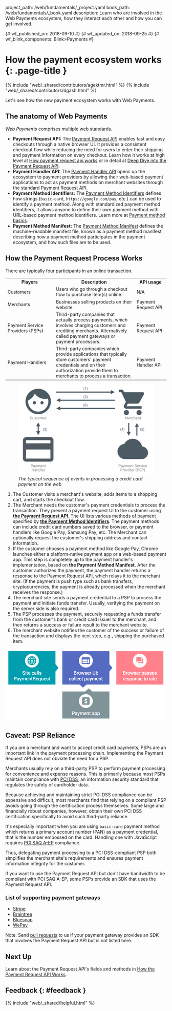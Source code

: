project_path: /web/fundamentals/_project.yaml book_path: /web/fundamentals/_book.yaml description: Learn who are involved in the Web Payments ecosystem, how they interact each other and how you can get involved.

{# wf_published_on: 2018-09-10 #} {# wf_updated_on: 2018-09-25 #} {# wf_blink_components: Blink>Payments #}

# How the payment ecosystem works {: .page-title }

{% include "web/_shared/contributors/agektmr.html" %} {% include "web/_shared/contributors/dgash.html" %}

Let's see how the new payment ecosystem works with Web Payments.

## The anatomy of Web Payments

*Web Payments* comprises multiple web standards.

* **Payment Request API:** The [Payment Request API](https://www.w3.org/TR/payment-request/) enables fast and easy checkouts through a native browser UI. It provides a consistent checkout flow while reducing the need for users to enter their shipping and payment information on every checkout. Learn how it works at high level at [How payment request api works](payments/basics/how-payment-request-api-works) or in detail at [Deep Dive into the Payment Request API](payments/merchant-guide/deep-dive-into-payment-request).
* **Payment Handler API:** The [Payment Handler API](https://w3c.github.io/payment-handler/) opens up the ecosystem to payment providers by allowing their web-based payment applications to act as payment methods on merchant websites through the standard Payment Request API.
* **Payment Method Identifiers:** The [Payment Method Identifiers](https://w3c.github.io/payment-method-id/) defines how strings (`basic-card`, `https://google.com/pay`, etc.) can be used to identify a payment method. Along with standardized payment method identifiers, it allows anyone to define their own payment method with URL-based payment method identifiers. Learn more at [Payment method basics](payments/basics/payment-method-basics).
* **Payment Method Manifest:** The [Payment Method Manifest](https://w3c.github.io/payment-method-manifest/) defines the machine-readable manifest file, known as a payment method manifest, describing how a payment method participates in the payment ecosystem, and how such files are to be used.

## How the Payment Request Process Works

There are typically four participants in an online transaction.

<table>
  <tr>
   <th style="width:30%;">Players</th>
   <th style="width:50%;">Description</th>
   <th style="width:20%;">API usage</th>
  </tr>
  <tr>
   <td>Customers</td>
   <td>Users who go through a checkout flow to purchase item(s) online.
   </td>
   <td>N/A</td>
  </tr>
  <tr>
   <td>Merchants</td>
   <td>Businesses selling products on their website.
   </td>
   <td>Payment Request API</td>
  </tr>
  <tr>
   <td>Payment Service Providers (PSPs)</td>
   <td>Third-party companies that actually process payments, 
   which involves charging customers and crediting merchants. 
   Alternatively called payment gateways or payment processors.
   </td>
   <td>Payment Request API</td>
  </tr>
  <tr>
   <td>Payment Handlers</td>
   <td>Third-party companies which provide applications that typically 
   store customers' payment credentials and on their authorization 
   provide them to merchants to process a transaction.
   </td>
   <td>Payment Handler API</td>
  </tr>
</table>

<figure>
  <img src="../images/payment-ecosystem/payment-interactions.png" alt="" />
  <figcaption><i>The typical sequence of events in processing a credit card
  payment on the web</i></figcaption>
</figure>

1. The Customer visits a merchant's website, adds items to a shopping cart, and starts the checkout flow.
2. The Merchant needs the customer's payment credentials to process the transaction. They present a payment request UI to the customer using [**the Payment Request API**](/web/fundamentals/payments/basics/how-payment-request-api-works). The UI lists various methods of payment specified by [**the Payment Method Identifiers**](/web/fundamentals/payments/basics/payment-method-basics). The payment methods can include credit card numbers saved to the browser, or payment handlers like Google Pay, Samsung Pay, etc. The Merchant can optionally request the customer's shipping address and contact information.
3. If the customer chooses a payment method like Google Pay, Chrome launches either a platform-native payment app or a web-based payment app. This step is completely up to the payment handler's implementation, based on **the Payment Method Manifest**. After the customer authorizes the payment, the payment handler returns a response to the Payment Request API, which relays it to the merchant site. (If the payment is push type such as bank transfers, cryptocurrencies, the payment is already processed when the merchant receives the response.)
4. The merchant site sends a payment credential to a PSP to process the payment and initiate funds transfer. Usually, verifying the payment on the server side is also required.
5. The PSP processes the payment, securely requesting a funds transfer from the customer's bank or credit card issuer to the merchant, and then returns a success or failure result to the merchant website.
6. The merchant website notifies the customer of the success or failure of the transaction and displays the next step, e.g., shipping the purchased item.

![](../images/payment-ecosystem/payment-transaction-process.png)

## Caveat: PSP Reliance

If you are a merchant and want to accept credit card payments, PSPs are an important link in the payment processing chain. Implementing the Payment Request API does not obviate the need for a PSP.

Merchants usually rely on a third-party PSP to perform payment processing for convenience and expense reasons. This is primarily because most PSPs maintain compliance with [PCI DSS](https://en.wikipedia.org/wiki/Payment_Card_Industry_Data_Security_Standard), an information security standard that regulates the safety of cardholder data.

Because achieving and maintaining strict PCI DSS compliance can be expensive and difficult, most merchants find that relying on a compliant PSP avoids going through the certification process themselves. Some large and financially robust companies, however, obtain their own PCI DSS certification specifically to avoid such third-party reliance.

It's especially important when you are using `basic-card` payment method which returns a primary account number (PAN) as a payment credential, that is the number embossed on the card. Handling one with JavaScript requires [PCI SAQ A-EP](https://www.pcisecuritystandards.org/documents/PCI-DSS-v3_2-SAQ-A_EP.pdf) compliance.

Thus, delegating payment processing to a PCI DSS-compliant PSP both simplifies the merchant site's requirements and ensures payment information integrity for the customer.

If you want to use the Payment Request API but don't have bandwidth to be compliant with PCI SAQ A-EP, some PSPs provide an SDK that uses the Payment Request API.

### List of supporting payment gateways

* [Stripe](https://stripe.com/docs/stripe-js/elements/payment-request-button)
* [Braintree](https://developers.braintreepayments.com/guides/payment-request/overview)
* [Bluesnap](https://developers.bluesnap.com/v8976-Basics/docs/payment-request-api)
* [WePay](https://developer.wepay.com/docs/mobile/payment-request-api)

Note: Send [pull requests](https://github.com/google/WebFundamentals/pulls) to us if your payment gateway provides an SDK that involves the Payment Request API but is not listed here.

## Next Up

Learn about the Payment Request API's fields and methods in [How the Payment Request API Works](/web/fundamentals/payments/basics/how-payment-request-api-works).

## Feedback {: #feedback }

{% include "web/_shared/helpful.html" %}
